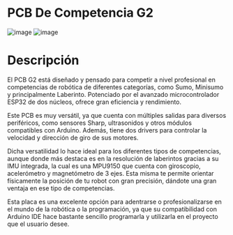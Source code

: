 # PCB De Competencia G2

![image](https://github.com/BoverGroup/PCB_G2_LAB/assets/144978109/7362ec8b-da57-405a-bc33-02468205c5bc)
![image](https://github.com/BoverGroup/PCB_G2_LAB/assets/144978109/5731d00a-6bfa-4017-8390-3561e3faa621)

# Descripción

El PCB G2 está diseñado y pensado para competir a nivel profesional en competencias de robótica de diferentes categorías, como Sumo, Minisumo y principalmente Laberinto. Potenciado por el avanzado microcontrolador ESP32 de dos núcleos, ofrece gran eficiencia y rendimiento.

Este PCB es muy versátil, ya que cuenta con múltiples salidas para diversos periféricos, como sensores Sharp, ultrasonidos y otros módulos compatibles con Arduino. Además, tiene dos drivers para controlar la velocidad y dirección de giro de sus motores.

Dicha versatilidad lo hace ideal para los diferentes tipos de competencias, aunque donde más destaca es en la resolución de laberintos gracias a su IMU integrada, la cual es una MPU9150 que cuenta con giroscopio, acelerómetro y magnetómetro de 3 ejes. Esta misma te permite orientar físicamente la posición de tu robot con gran precisión, dándote una gran ventaja en ese tipo de competencias.

Esta placa es una excelente opción para adentrarse o profesionalizarse en el mundo de la robótica o la programación, ya que su compatibilidad con Arduino IDE hace bastante sencillo programarla y utilizarla en el proyecto que el usuario desee.
